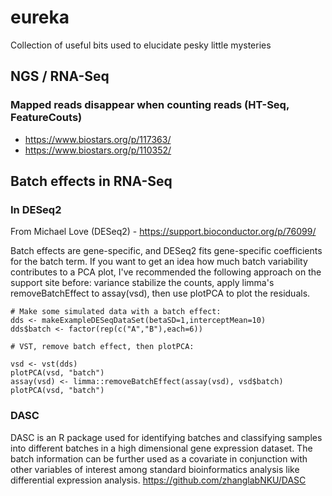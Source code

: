 # eureka
Collection of useful bits used to elucidate pesky little mysteries

## NGS / RNA-Seq

### Mapped reads disappear when counting reads (HT-Seq, FeatureCouts)
- https://www.biostars.org/p/117363/
- https://www.biostars.org/p/110352/

## Batch effects in RNA-Seq

### In DESeq2
From Michael Love (DESeq2) - https://support.bioconductor.org/p/76099/

Batch effects are gene-specific, and DESeq2 fits gene-specific coefficients for the batch term. If you want to get an idea how much batch variability contributes to a PCA plot, I've recommended the following approach on the support site before: variance stabilize the counts, apply limma's removeBatchEffect to assay(vsd), then use plotPCA to plot the residuals.

```
# Make some simulated data with a batch effect:
dds <- makeExampleDESeqDataSet(betaSD=1,interceptMean=10)
dds$batch <- factor(rep(c("A","B"),each=6))

# VST, remove batch effect, then plotPCA:

vsd <- vst(dds)
plotPCA(vsd, "batch")
assay(vsd) <- limma::removeBatchEffect(assay(vsd), vsd$batch)
plotPCA(vsd, "batch")
```

### DASC
DASC is an R package used for identifying batches and classifying samples into different batches in a high dimensional gene expression dataset. The batch information can be further used as a covariate in conjunction with other variables of interest among standard bioinformatics analysis like differential expression analysis. https://github.com/zhanglabNKU/DASC
